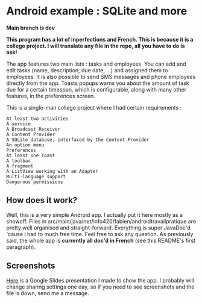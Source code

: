 # Android example : SQLite and more #

**Main branch is dev**

**This program has a lot of inperfections and French. This is because it is a college project. I will translate any file in the repo, all you have to do is ask!**

The app features two main lists : tasks and employees. You can add and edit tasks (name, description, due date, ...) and assigned them to employees. It is also possible to send SMS messages and phone employees directly from the app. Toasts popups warns you about the amount of task due for a certain timespan, which is configurable, along with many other features, in the preferences screen.

This is a single-man college project where I had certain requirements : 

    At least two activities
    A service
    A Broadcast Receiver
    A Content Provider
    A SQLite database, interfaced by the Content Provider
    An option menu
    Preferences
    At least one Toast
    A toolbar
    A fragment
    A ListView working with an Adapter
    Multi-language support
    Dangerous permissions

## How does it work? ##

Well, this is a very simple Android app. I actually put it here mostly as a showoff. Files in src/main/java/net/info420/fabien/androidtravailpratique are pretty well organised and straight-forward. Everything is super JavaDoc'd 'cause I had to much free time. Feel free to ask any question. As previously said, the whole app is **currently all doc'd in French** (see this README's first paragraph).

## Screenshots ##

[Here](https://docs.google.com/presentation/d/1iN1ueqBpr02l5FfCejDwypB_kBnHp5MWS_RHLoPi-6Y/edit?usp=sharing) is a Google Slides presentation I made to show the app. I probably will change sharing settings one day, so if you need to see screenshots and the file is down, send me a message.

